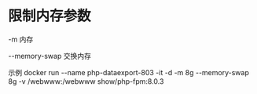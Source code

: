 # 限制内存参数

-m 内存

--memory-swap 交换内存

示例
docker run --name php-dataexport-803 -it -d -m 8g --memory-swap 8g -v /webwww:/webwww show/php-fpm:8.0.3
